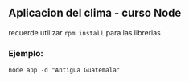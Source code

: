 ## Aplicacion del clima - curso Node


recuerde utilizar ```rpm install``` para las librerias


### Ejemplo:

``` node app -d "Antigua Guatemala" ```